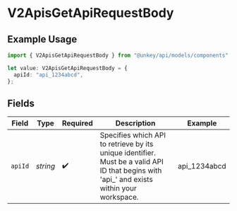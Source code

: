 # V2ApisGetApiRequestBody

## Example Usage

```typescript
import { V2ApisGetApiRequestBody } from "@unkey/api/models/components";

let value: V2ApisGetApiRequestBody = {
  apiId: "api_1234abcd",
};
```

## Fields

| Field                                                                                                                                       | Type                                                                                                                                        | Required                                                                                                                                    | Description                                                                                                                                 | Example                                                                                                                                     |
| ------------------------------------------------------------------------------------------------------------------------------------------- | ------------------------------------------------------------------------------------------------------------------------------------------- | ------------------------------------------------------------------------------------------------------------------------------------------- | ------------------------------------------------------------------------------------------------------------------------------------------- | ------------------------------------------------------------------------------------------------------------------------------------------- |
| `apiId`                                                                                                                                     | *string*                                                                                                                                    | :heavy_check_mark:                                                                                                                          | Specifies which API to retrieve by its unique identifier.<br/>Must be a valid API ID that begins with 'api_' and exists within your workspace.<br/> | api_1234abcd                                                                                                                                |